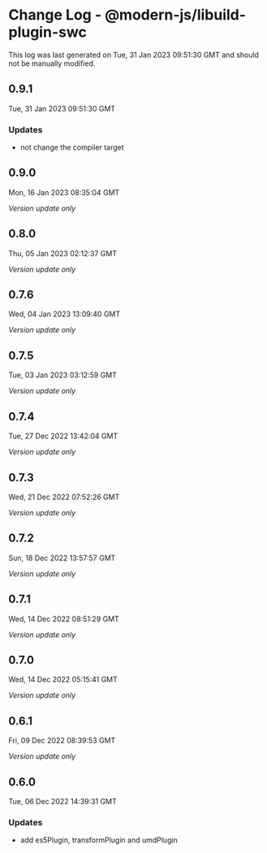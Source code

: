 # Change Log - @modern-js/libuild-plugin-swc

This log was last generated on Tue, 31 Jan 2023 09:51:30 GMT and should not be manually modified.

## 0.9.1
Tue, 31 Jan 2023 09:51:30 GMT

### Updates

- not change the compiler target

## 0.9.0
Mon, 16 Jan 2023 08:35:04 GMT

_Version update only_

## 0.8.0
Thu, 05 Jan 2023 02:12:37 GMT

_Version update only_

## 0.7.6
Wed, 04 Jan 2023 13:09:40 GMT

_Version update only_

## 0.7.5
Tue, 03 Jan 2023 03:12:59 GMT

_Version update only_

## 0.7.4
Tue, 27 Dec 2022 13:42:04 GMT

_Version update only_

## 0.7.3
Wed, 21 Dec 2022 07:52:26 GMT

_Version update only_

## 0.7.2
Sun, 18 Dec 2022 13:57:57 GMT

_Version update only_

## 0.7.1
Wed, 14 Dec 2022 08:51:29 GMT

_Version update only_

## 0.7.0
Wed, 14 Dec 2022 05:15:41 GMT

_Version update only_

## 0.6.1
Fri, 09 Dec 2022 08:39:53 GMT

_Version update only_

## 0.6.0
Tue, 06 Dec 2022 14:39:31 GMT

### Updates

- add es5Plugin, transformPlugin and umdPlugin

